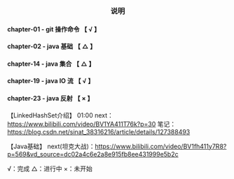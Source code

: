 <h3 style="text-align: center">说明</h3>

#### chapter-01 - git 操作命令    【 √ 】
#### chapter-02 - java 基础      【 △ 】
#### chapter-14 - java 集合      【 △ 】
#### chapter-19 - java IO 流     【 √ 】
#### chapter-23 - java 反射      【 × 】


【LinkedHashSet介绍】
01:00
next：https://www.bilibili.com/video/BV1YA411T76k?p=30
笔记：https://blog.csdn.net/sinat_38316216/article/details/127388493

【Java基础】
next(坦克大战)：https://www.bilibili.com/video/BV1fh411y7R8?p=569&vd_source=dc02a4c6e2a8e915fb8ee431999e5b2c

√：完成
△：进行中
×：未开始